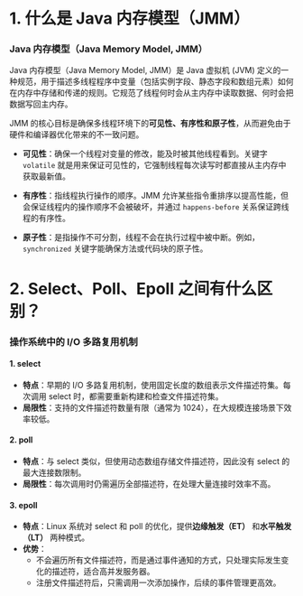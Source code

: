 # 1.  什么是 Java 内存模型（JMM）
### Java 内存模型（Java Memory Model, JMM）
Java 内存模型（Java Memory Model, JMM）是 Java 虚拟机 (JVM) 定义的一种规范，用于描述多线程程序中变量（包括实例字段、静态字段和数组元素）如何在内存中存储和传递的规则。它规范了线程何时会从主内存中读取数据、何时会把数据写回主内存。

JMM 的核心目标是确保多线程环境下的**可见性、有序性和原子性**，从而避免由于硬件和编译器优化带来的不一致问题。

- **可见性**：确保一个线程对变量的修改，能及时被其他线程看到。关键字 `volatile` 就是用来保证可见性的，它强制线程每次读写时都直接从主内存中获取最新值。
  
- **有序性**：指线程执行操作的顺序。JMM 允许某些指令重排序以提高性能，但会保证线程内的操作顺序不会被破坏，并通过 `happens-before` 关系保证跨线程的有序性。
  
- **原子性**：是指操作不可分割，线程不会在执行过程中被中断。例如，`synchronized` 关键字能确保方法或代码块的原子性。
# 2. Select、Poll、Epoll 之间有什么区别？ 
### 操作系统中的 I/O 多路复用机制
#### 1. select
- **特点**：早期的 I/O 多路复用机制，使用固定长度的数组表示文件描述符集。每次调用 select 时，都需要重新构建和检查文件描述符集。
- **局限性**：支持的文件描述符数量有限（通常为 1024），在大规模连接场景下效率较低。

#### 2. poll
- **特点**：与 select 类似，但使用动态数组存储文件描述符，因此没有 select 的最大连接数限制。
- **局限性**：每次调用时仍需遍历全部描述符，在处理大量连接时效率不高。

#### 3. epoll
- **特点**：Linux 系统对 select 和 poll 的优化，提供**边缘触发（ET）** 和**水平触发（LT）** 两种模式。
- **优势**：
  - 不会遍历所有文件描述符，而是通过事件通知的方式，只处理实际发生变化的描述符，适合高并发服务器。
  - 注册文件描述符后，只需调用一次添加操作，后续的事件管理更高效。